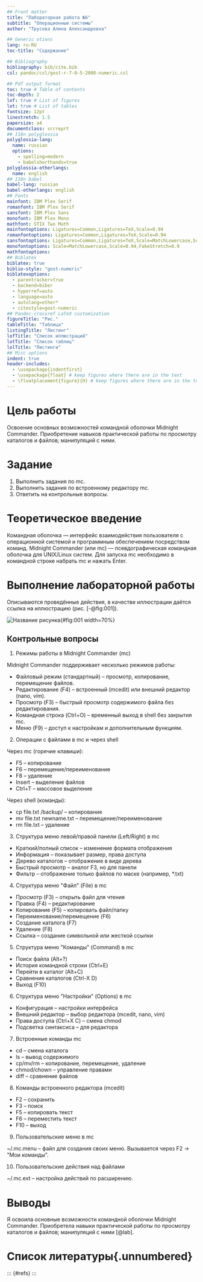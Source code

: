 ```yaml
---
## Front matter
title: "Лабораторная работа №6"
subtitle: "Операционные системы"
author: "Трусова Алина Александровна"

## Generic otions
lang: ru-RU
toc-title: "Содержание"

## Bibliography
bibliography: bib/cite.bib
csl: pandoc/csl/gost-r-7-0-5-2008-numeric.csl

## Pdf output format
toc: true # Table of contents
toc-depth: 2
lof: true # List of figures
lot: true # List of tables
fontsize: 12pt
linestretch: 1.5
papersize: a4
documentclass: scrreprt
## I18n polyglossia
polyglossia-lang:
  name: russian
  options:
	- spelling=modern
	- babelshorthands=true
polyglossia-otherlangs:
  name: english
## I18n babel
babel-lang: russian
babel-otherlangs: english
## Fonts
mainfont: IBM Plex Serif
romanfont: IBM Plex Serif
sansfont: IBM Plex Sans
monofont: IBM Plex Mono
mathfont: STIX Two Math
mainfontoptions: Ligatures=Common,Ligatures=TeX,Scale=0.94
romanfontoptions: Ligatures=Common,Ligatures=TeX,Scale=0.94
sansfontoptions: Ligatures=Common,Ligatures=TeX,Scale=MatchLowercase,Scale=0.94
monofontoptions: Scale=MatchLowercase,Scale=0.94,FakeStretch=0.9
mathfontoptions:
## Biblatex
biblatex: true
biblio-style: "gost-numeric"
biblatexoptions:
  - parentracker=true
  - backend=biber
  - hyperref=auto
  - language=auto
  - autolang=other*
  - citestyle=gost-numeric
## Pandoc-crossref LaTeX customization
figureTitle: "Рис."
tableTitle: "Таблица"
listingTitle: "Листинг"
lofTitle: "Список иллюстраций"
lotTitle: "Список таблиц"
lolTitle: "Листинги"
## Misc options
indent: true
header-includes:
  - \usepackage{indentfirst}
  - \usepackage{float} # keep figures where there are in the text
  - \floatplacement{figure}{H} # keep figures where there are in the text
---
```


# Цель работы

Освоение основных возможностей командной оболочки Midnight Commander. Приобретение навыков практической работы по просмотру каталогов и файлов; манипуляций с ними.

# Задание

1. Выполнить задания по mc.
2. Выполнить задания по встроенному редактору mc.
3. Ответить на контрольные вопросы.

# Теоретическое введение

Командная оболочка — интерфейс взаимодействия пользователя с операционной системой и программным обеспечением посредством команд.
Midnight Commander (или mc) — псевдографическая командная оболочка для UNIX/Linux систем. Для запуска mc необходимо в командной строке набрать mc и нажать Enter.

# Выполнение лабораторной работы

Описываются проведённые действия, в качестве иллюстрации даётся ссылка на иллюстрацию (рис. [-@fig:001]).

![Название рисунка](image/placeimg_800_600_tech.jpg){#fig:001 width=70%}

## Контрольные вопросы

1. Режимы работы в Midnight Commander (mc)

Midnight Commander поддерживает несколько режимов работы:

* Файловый режим (стандартный) – просмотр, копирование, перемещение файлов.
* Редактирование (F4) – встроенный (mcedit) или внешний редактор (nano, vim).
* Просмотр (F3) – быстрый просмотр содержимого файла без редактирования.
* Командная строка (Ctrl+O) – временный выход в shell без закрытия mc.
* Меню (F9) – доступ к настройкам и дополнительным функциям.

2. Операции с файлами в mc и через shell

Через mc (горячие клавиши):

* F5 – копирование
* F6 – перемещение/переименование
* F8 – удаление
* Insert – выделение файлов
* Ctrl+T – массовое выделение

Через shell (команды):

* cp file.txt /backup/ – копирование
* mv file.txt newname.txt – перемещение/переименование
* rm file.txt – удаление

3. Структура меню левой/правой панели (Left/Right) в mc

* Краткий/полный список – изменение формата отображения
* Информация – показывает размер, права доступа
* Дерево каталогов – отображение в виде дерева
* Быстрый просмотр – аналог F3, но для панели
* Фильтр – отображение только файлов по маске (например, *.txt)

4. Структура меню "Файл" (File) в mc

* Просмотр (F3) – открыть файл для чтения
* Правка (F4) – редактирование
* Копирование (F5) – копировать файл/папку
* Переименование/перемещение (F6)
* Создание каталога (F7)
* Удаление (F8)
* Ссылка – создание символьной или жесткой ссылки

5. Структура меню "Команды" (Command) в mc

* Поиск файла (Alt+?)
* История командной строки (Ctrl+E)
* Перейти в каталог (Alt+C)
* Сравнение каталогов (Ctrl-X D)
* Выход (F10)

6. Структура меню "Настройки" (Options) в mc

* Конфигурация – настройки интерфейса
* Внешний редактор – выбор редактора (mcedit, nano, vim)
* Права доступа (Ctrl+X C) – смена chmod
* Подсветка синтаксиса – для редактора

7. Встроенные команды mc

* cd – смена каталога
* ls – вывод содержимого
* cp/mv/rm – копирование, перемещение, удаление
* chmod/chown – управление правами
* diff – сравнение файлов

8. Команды встроенного редактора (mcedit)

* F2 – сохранить
* F3 – поиск
* F5 – копировать текст
* F6 – переместить текст
* F10 – выход

9. Пользовательские меню в mc

~/.mc.menu – файл для создания своих меню. Вызывается через F2 → "Мои команды".

10. Пользовательские действия над файлами

~/.mc.ext – настройка действий по расширению.

# Выводы

Я освоила основные возможности командной оболочки Midnight Commander. Приобретела навыки практической работы по просмотру каталогов и файлов; манипуляций с ними [@lab].

# Список литературы{.unnumbered}

::: {#refs}
:::
